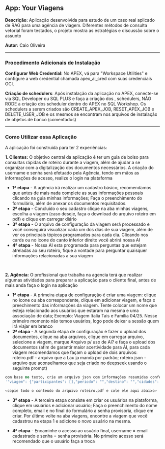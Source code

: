 ## **App: Your Viagens**
**Descrição:** Aplicação desenvolvida para estudo de um caso real aplicado de RAG para uma agência de viagem. Diferentes métodos de consulta vetorial foram testados, o projeto mostra as estratégias e discussão sobre o assunto

**Autor:** Caio Oliveira  

---

### **Procedimento Adicionais de Instalação**

**Configurar Web Credential**: No APEX, vá para "Workspace Utilities" e configure a web credential chamada apex_ai_cred com suas credenciais OCI.

**Criação de schedulers**: Após instalação da aplicação no APEX, conecte-se via SQL Developer ou SQL PLUS e faça a criação dos , schedulers, NÃO RODE a criação dos scheduler dentro do APEX no SQL Workshop. Os schedulers a serem criados são CREATE_APEX_JOB, RESET_APEX_JOB e DELETE_USER_JOB e os mesmos se encontram nos arquivos de instalação de objetos de banco (comentados)

---

### **Como Utilizar essa Aplicação**

A aplicação foi construida para ter 2 experiências:

**1. Clientes:** O objetivo central da aplicação é ter um guia de bolso para consultas rápidas de roteiro durante a viagem, além de ajudar a se organizar com a digitalização dos documentos necessários.
A criação do username e senha será efetuado pela Agência, tendo em mãos as informações de acesso, realize o login na plataforma

* **1ª etapa** - A agência irá realizar um cadastro básico, recomendamos que antes de mais nada complete as suas informações pessoais clicando na guia minhas informações; Faça o preenchimento do formulário, além de anexar os documentos requisitados. 
* **2ª etapa** - Concluido o seu cadastro clique na aba minhas viagens, escolha a viagem (caso deseje, faça o download do arquivo roteiro em pdf) e clique em carregar diário
* **3ª etapa** - O arquivo de configuração da viagem será processado e você conseguirá visualizar cada um dos dias de sua viagem, além de ver os principais tópicos programados para cada dia. Clicando nos cards ou no icone do canto inferior direito você abrirá nossa AI
* **4ª etapa** - Nossa AI esta programada para perguntas que estejam atreladas ao seu roteiro, fique a vontade para perguntar quaisquer informações relacionadas a sua viagem
<br>


**2. Agência:** O profissional que trabalha na agencia terá que realizar algumas atividades para preparar a aplicação para o cliente final, antes de mais anda faça o login na aplicação

* **1ª etapa** - A primeira etapa de configuração é criar uma viagem: clique no icone ou aba correspondente, clique em adicionar viagem, e faça o preechimento das informações da viagem. Tente colocar um nome que esteja relacionado aos usuários que estaram na mesma e uma associação de data; Exemplo: Viagem Italia Tais e Familia 04/25. Nesse primeiro momento não temos usuários, logo pode deixar a sessão quem irá viajar em branco 
* **2ª etapa** - A segunda etapa de configuração é fazer o upload dos documentos, clique na aba arquivos, clique em carregar arquivo, selecione a viagem, marque Arquivo p/ uso de AI? e faça o upload dos documentos (afim de garantir maior acertividade para AI, para cada viagem recomendamos que façam o upload de dois arquivos: roteiro.pdf - arquivo que a Lau ja manda por padrão; roteiro.json - arquivo que aconselhamos que seja criado no deepseek usando o seguinte prompt)

```sql
com base no texto, crie um arquivo json com informações resumidas conforme estrutura - sempre coloque horários de meios e transporte forneça os restaurantes citados no texto e pontos de vizitação, coloque todos os dias da viagem no formato dd/mm/yyyy sem saltar nenhum
'"viagem": {"participantes": [],"periodo": "","destino": "","cidades": [],"roteiro": {"pre_viagem": {"documentos": [],"eletronicos": [],"seguranca": [],"apps": []},"diario": [{"data": "","cidade": "", "atividades": [], "restaurantes": []}]}}' 

<copie todo o conteudo do arquivo roteiro.pdf e cole ele aqui abaixo>

```
* **3ª etapa** - A terceira etapa consiste em criar os usuários na plataforma, clique em usuários e adicionar usuário; Faça o preenchimento do nome completo, email e no final do formulário a senha provisória, clique em criar. Por último volte na aba viagens, encontre a viagem que você cadastrou na etapa 1 e adicione o novo usuário na mesma. 

* **4ª etapa** - Encaminhe o acesso ao usuário final, username = email cadastrado e senha = senha provisória. No primeiro acesso será recomendado que o usuário faça a troca 

<br>
